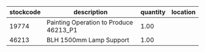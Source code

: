 |stockcode|description|quantity|location|
|---------|-----------|--------|--------|
|19774|Painting Operation to Produce 46213_P1|1.00||
|46213|BLH 1500mm Lamp Support|1.00||
